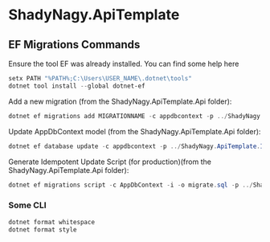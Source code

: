 # ShadyNagy.ApiTemplate


## EF Migrations Commands

Ensure the tool EF was already installed. You can find some help here
```powershell
setx PATH "%PATH%;C:\Users\USER_NAME\.dotnet\tools" 
dotnet tool install --global dotnet-ef
```

Add a new migration (from the ShadyNagy.ApiTemplate.Api folder):

```powershell
dotnet ef migrations add MIGRATIONNAME -c appdbcontext -p ../ShadyNagy.ApiTemplate.Infrastructure/ShadyNagy.ApiTemplate.Infrastructure.csproj -s ShadyNagy.ApiTemplate.Api.csproj -o Data/Migrations
```

Update AppDbContext model (from the ShadyNagy.ApiTemplate.Api folder):

```powershell
dotnet ef database update -c appdbcontext -p ../ShadyNagy.ApiTemplate.Infrastructure/ShadyNagy.ApiTemplate.Infrastructure.csproj -s ShadyNagy.ApiTemplate.Api.csproj
```

Generate Idempotent Update Script (for production)(from the ShadyNagy.ApiTemplate.Api folder):

```powershell
dotnet ef migrations script -c AppDbContext -i -o migrate.sql -p ../ShadyNagy.ApiTemplate.Infrastructure/ShadyNagy.ApiTemplate.Infrastructure.csproj -s ShadyNagy.ApiTemplate.Api.csproj
```

### Some CLI
```powershell
dotnet format whitespace
dotnet format style
```
